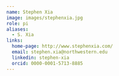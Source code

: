 ```yaml
---
name: Stephen Xia
image: images/stephenxia.jpg
role: pi
aliases:
  - S. Xia
links:
  home-page: http://www.stephenxia.com/
  email: stephen.xia@northwestern.edu
  linkedin: stephen-xia
  orcid: 0000-0001-5713-8885
---
```


